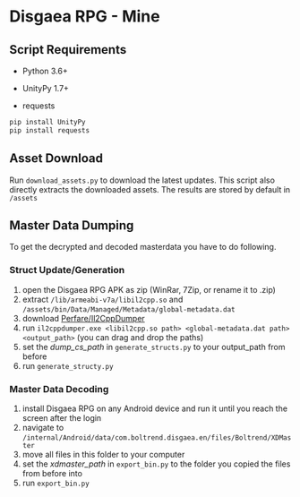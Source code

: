 # Disgaea RPG - Mine

## Script Requirements

- Python 3.6+

- UnityPy 1.7+
- requests

```cmd
pip install UnityPy
pip install requests
```

## Asset Download

Run ``download_assets.py`` to download the latest updates.
This script also directly extracts the downloaded assets.
The results are stored by default in ``/assets``


## Master Data Dumping

To get the decrypted and decoded masterdata you have to do following.

### Struct Update/Generation

1. open the Disgaea RPG APK as zip (WinRar, 7Zip, or rename it to .zip)
2. extract ``/lib/armeabi-v7a/libil2cpp.so`` and ``/assets/bin/Data/Managed/Metadata/global-metadata.dat``
3. download [Perfare/Il2CppDumper](https://github.com/Perfare/Il2CppDumper/releases)
4. run ``il2cppdumper.exe <libil2cpp.so path> <global-metadata.dat path> <output_path>`` (you can drag and drop the paths)
5. set the *dump_cs_path* in ``generate_structs.py`` to your output_path from before
6. run ``generate_structy.py`` 

### Master Data Decoding

1. install Disgaea RPG on any Android device and run it until you reach the screen after the login
2. navigate to ``/internal/Android/data/com.boltrend.disgaea.en/files/Boltrend/XDMaster``
3. move all files in this folder to your computer
4. set the *xdmaster_path* in ``export_bin.py`` to the folder you copied the files from before into
5. run ``export_bin.py``